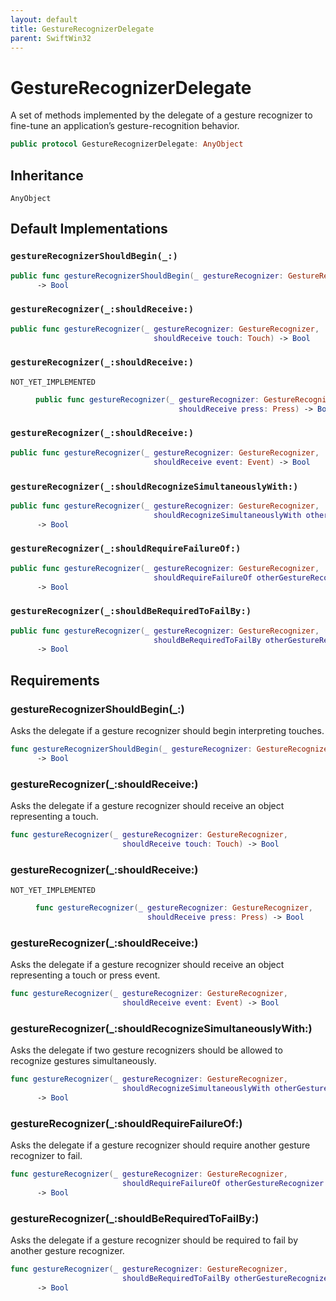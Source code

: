 ```yaml
---
layout: default
title: GestureRecognizerDelegate
parent: SwiftWin32
---
```

# GestureRecognizerDelegate

A set of methods implemented by the delegate of a gesture recognizer to
fine-tune an application’s gesture-recognition behavior.

``` swift
public protocol GestureRecognizerDelegate: AnyObject 
```

## Inheritance

`AnyObject`

## Default Implementations

### `gestureRecognizerShouldBegin(_:)`

``` swift
public func gestureRecognizerShouldBegin(_ gestureRecognizer: GestureRecognizer)
      -> Bool 
```

### `gestureRecognizer(_:shouldReceive:)`

``` swift
public func gestureRecognizer(_ gestureRecognizer: GestureRecognizer, 
                                shouldReceive touch: Touch) -> Bool 
```

### `gestureRecognizer(_:shouldReceive:)`

<dl>
<dt><code>NOT_YET_IMPLEMENTED</code></dt>
<dd>

``` swift
public func gestureRecognizer(_ gestureRecognizer: GestureRecognizer,
                                shouldReceive press: Press) -> Bool 
```

</dd>
</dl>

### `gestureRecognizer(_:shouldReceive:)`

``` swift
public func gestureRecognizer(_ gestureRecognizer: GestureRecognizer, 
                                shouldReceive event: Event) -> Bool 
```

### `gestureRecognizer(_:shouldRecognizeSimultaneouslyWith:)`

``` swift
public func gestureRecognizer(_ gestureRecognizer: GestureRecognizer,
                                shouldRecognizeSimultaneouslyWith otherGestureRecognizer: GestureRecognizer)
      -> Bool 
```

### `gestureRecognizer(_:shouldRequireFailureOf:)`

``` swift
public func gestureRecognizer(_ gestureRecognizer: GestureRecognizer, 
                                shouldRequireFailureOf otherGestureRecognizer: GestureRecognizer)
      -> Bool 
```

### `gestureRecognizer(_:shouldBeRequiredToFailBy:)`

``` swift
public func gestureRecognizer(_ gestureRecognizer: GestureRecognizer, 
                                shouldBeRequiredToFailBy otherGestureRecognizer: GestureRecognizer)
      -> Bool 
```

## Requirements

### gestureRecognizerShouldBegin(\_:​)

Asks the delegate if a gesture recognizer should begin interpreting
touches.

``` swift
func gestureRecognizerShouldBegin(_ gestureRecognizer: GestureRecognizer)
      -> Bool
```

### gestureRecognizer(\_:​shouldReceive:​)

Asks the delegate if a gesture recognizer should receive an object
representing a touch.

``` swift
func gestureRecognizer(_ gestureRecognizer: GestureRecognizer, 
                         shouldReceive touch: Touch) -> Bool
```

### gestureRecognizer(\_:​shouldReceive:​)

<dl>
<dt><code>NOT_YET_IMPLEMENTED</code></dt>
<dd>

``` swift
func gestureRecognizer(_ gestureRecognizer: GestureRecognizer, 
                         shouldReceive press: Press) -> Bool
```

</dd>
</dl>

### gestureRecognizer(\_:​shouldReceive:​)

Asks the delegate if a gesture recognizer should receive an object
representing a touch or press event.

``` swift
func gestureRecognizer(_ gestureRecognizer: GestureRecognizer, 
                         shouldReceive event: Event) -> Bool
```

### gestureRecognizer(\_:​shouldRecognizeSimultaneouslyWith:​)

Asks the delegate if two gesture recognizers should be allowed to
recognize gestures simultaneously.

``` swift
func gestureRecognizer(_ gestureRecognizer: GestureRecognizer,
                         shouldRecognizeSimultaneouslyWith otherGestureRecognizer: GestureRecognizer)
      -> Bool
```

### gestureRecognizer(\_:​shouldRequireFailureOf:​)

Asks the delegate if a gesture recognizer should require another gesture
recognizer to fail.

``` swift
func gestureRecognizer(_ gestureRecognizer: GestureRecognizer, 
                         shouldRequireFailureOf otherGestureRecognizer: GestureRecognizer)
      -> Bool
```

### gestureRecognizer(\_:​shouldBeRequiredToFailBy:​)

Asks the delegate if a gesture recognizer should be required to fail by
another gesture recognizer.

``` swift
func gestureRecognizer(_ gestureRecognizer: GestureRecognizer, 
                         shouldBeRequiredToFailBy otherGestureRecognizer: GestureRecognizer)
      -> Bool
```
